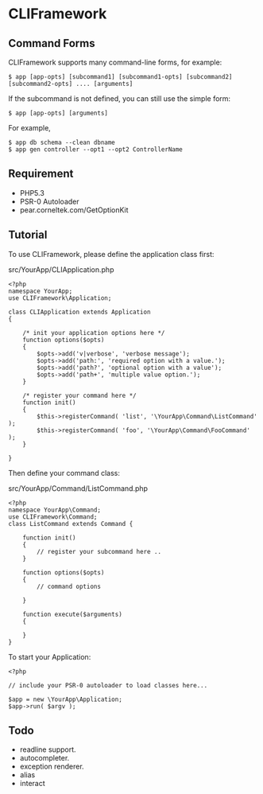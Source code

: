 CLIFramework
============

Command Forms
-------------

CLIFramework supports many command-line forms, for example:

    $ app [app-opts] [subcommand1] [subcommand1-opts] [subcommand2] [subcommand2-opts] .... [arguments] 

If the subcommand is not defined, you can still use the simple form:

    $ app [app-opts] [arguments]

For example,

    $ app db schema --clean dbname
    $ app gen controller --opt1 --opt2 ControllerName 

Requirement
-----------

* PHP5.3
* PSR-0 Autoloader
* pear.corneltek.com/GetOptionKit

Tutorial
--------

To use CLIFramework, please define the application class first:

src/YourApp/CLIApplication.php

    <?php
    namespace YourApp;
    use CLIFramework\Application;

    class CLIApplication extends Application
    {

        /* init your application options here */
        function options($opts)
        {
            $opts->add('v|verbose', 'verbose message');
            $opts->add('path:', 'required option with a value.');
            $opts->add('path?', 'optional option with a value');
            $opts->add('path+', 'multiple value option.');
        }

        /* register your command here */
        function init()
        {
            $this->registerCommand( 'list', '\YourApp\Command\ListCommand' );
            $this->registerCommand( 'foo', '\YourApp\Command\FooCommand' );
        }

    }

Then define your command class:

src/YourApp/Command/ListCommand.php

    <?php
    namespace YourApp\Command;
    use CLIFramework\Command;
    class ListCommand extends Command {

        function init()
        {
            // register your subcommand here ..
        }

        function options($opts)
        {
            // command options

        }

        function execute($arguments)
        {

        }
    }

To start your Application:

    <?php

    // include your PSR-0 autoloader to load classes here...

    $app = new \YourApp\Application;
    $app->run( $argv );


Todo
----
* readline support.
* autocompleter.
* exception renderer.
* alias
* interact
